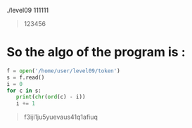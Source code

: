 ./level09 111111
> 123456

# So the algo of the program is :
```python
f = open('/home/user/level09/token')
s = f.read()
i = 0
for c in s:
   print(chr(ord(c) - i))
   i += 1
```

> f3iji1ju5yuevaus41q1afiuq
